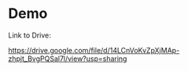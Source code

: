 # Demo
Link to Drive:

https://drive.google.com/file/d/14LCnVoKvZpXjMAp-zhpjt_BvgPQSal7l/view?usp=sharing
